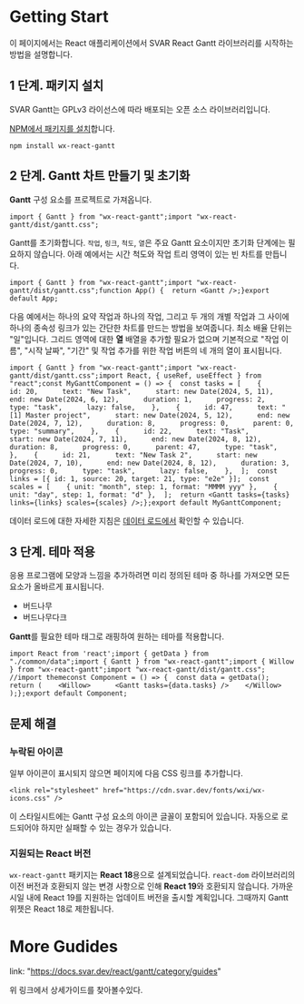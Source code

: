 # Getting Start


이 페이지에서는 React 애플리케이션에서 SVAR React Gantt 라이브러리를 시작하는 방법을 설명합니다.

## 1 단계. 패키지 설치

SVAR Gantt는 GPLv3 라이선스에 따라 배포되는 오픈 소스 라이브러리입니다.

[NPM에서 패키지를 설치](https://docs.svar.dev/react/gantt/guides/installation_initialization)합니다.

```
npm install wx-react-gantt
```

## 2 단계. Gantt 차트 만들기 및 초기화

**Gantt** 구성 요소를 프로젝트로 가져옵니다.

```
import { Gantt } from "wx-react-gantt";import "wx-react-gantt/dist/gantt.css";
```

Gantt를 초기화합니다. `작업`, `링크`, `척도`, `열`은 주요 Gantt 요소이지만 초기화 단계에는 필요하지 않습니다. 아래 예에서는 시간 척도와 작업 트리 영역이 있는 빈 차트를 만듭니다.

```
import { Gantt } from "wx-react-gantt";import "wx-react-gantt/dist/gantt.css";function App() {  return <Gantt />;}export default App;
```

다음 예에서는 하나의 요약 작업과 하나의 작업, 그리고 두 개의 개별 작업과 그 사이에 하나의 종속성 링크가 있는 간단한 차트를 만드는 방법을 보여줍니다. 최소 배율 단위는 "일"입니다. 그리드 영역에 대한 **열** 배열을 추가할 필요가 없으며 기본적으로 "작업 이름", "시작 날짜", "기간" 및 작업 추가를 위한 작업 버튼의 네 개의 열이 표시됩니다.

```
import { Gantt } from "wx-react-gantt";import "wx-react-gantt/dist/gantt.css";import React, { useRef, useEffect } from "react";const MyGanttComponent = () => {  const tasks = [    {      id: 20,      text: "New Task",      start: new Date(2024, 5, 11),      end: new Date(2024, 6, 12),      duration: 1,      progress: 2,      type: "task",      lazy: false,    },    {      id: 47,      text: "[1] Master project",      start: new Date(2024, 5, 12),      end: new Date(2024, 7, 12),      duration: 8,      progress: 0,      parent: 0,      type: "summary",    },    {      id: 22,      text: "Task",      start: new Date(2024, 7, 11),      end: new Date(2024, 8, 12),      duration: 8,      progress: 0,      parent: 47,      type: "task",    },    {      id: 21,      text: "New Task 2",      start: new Date(2024, 7, 10),      end: new Date(2024, 8, 12),      duration: 3,      progress: 0,      type: "task",      lazy: false,    },  ];  const links = [{ id: 1, source: 20, target: 21, type: "e2e" }];  const scales = [    { unit: "month", step: 1, format: "MMMM yyy" },    { unit: "day", step: 1, format: "d" },  ];  return <Gantt tasks={tasks} links={links} scales={scales} />;};export default MyGanttComponent;
```

데이터 로드에 대한 자세한 지침은 [데이터 로드에서](https://docs.svar.dev/react/gantt/guides/loading_data) 확인할 수 있습니다.

## 3 단계. 테마 적용

응용 프로그램에 모양과 느낌을 추가하려면 미리 정의된 테마 중 하나를 가져오면 모든 요소가 올바르게 표시됩니다.

- 버드나무
- 버드나무다크

**Gantt**를 필요한 테마 태그로 래핑하여 원하는 테마를 적용합니다.

```
import React from 'react';import { getData } from "./common/data";import { Gantt } from "wx-react-gantt";import { Willow } from "wx-react-gantt";import "wx-react-gantt/dist/gantt.css"; //import themeconst Component = () => {  const data = getData();  return (    <Willow>      <Gantt tasks={data.tasks} />    </Willow>  );};export default Component;
```

## 문제 해결

### 누락된 아이콘

일부 아이콘이 표시되지 않으면 페이지에 다음 CSS 링크를 추가합니다.

```
<link rel="stylesheet" href="https://cdn.svar.dev/fonts/wxi/wx-icons.css" />
```

이 스타일시트에는 Gantt 구성 요소의 아이콘 글꼴이 포함되어 있습니다. 자동으로 로드되어야 하지만 실패할 수 있는 경우가 있습니다.

### 지원되는 React 버전

`wx-react-gantt` 패키지는 **React 18**용으로 설계되었습니다. `react-dom` 라이브러리의 이전 버전과 호환되지 않는 변경 사항으로 인해 **React 19**와 호환되지 않습니다. 가까운 시일 내에 React 19를 지원하는 업데이트 버전을 출시할 계획입니다. 그때까지 Gantt 위젯은 React 18로 제한됩니다.


# More Gudides

link: "https://docs.svar.dev/react/gantt/category/guides"

위 링크에서 상세가이드를 찾아볼수있다.